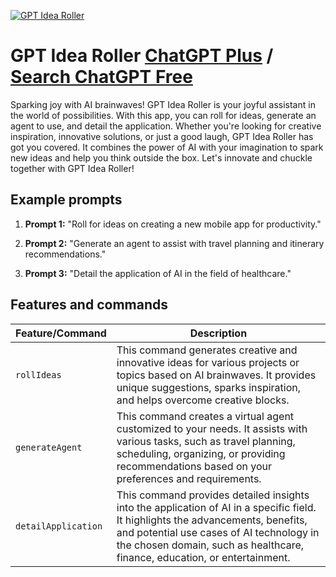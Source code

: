
[![GPT Idea Roller](https://files.oaiusercontent.com/file-HyrsHBVBl8I3MMJUakGgb2L6?se=2123-10-15T08%3A40%3A11Z&sp=r&sv=2021-08-06&sr=b&rscc=max-age%3D31536000%2C%20immutable&rscd=attachment%3B%20filename%3D74f23aff-5cb5-4671-bc03-35306efa70b6.png&sig=8JjYY3Oje3OzjMlVip4tsD8cnWRsrYixbwTLYvzvxus%3D)](https://chat.openai.com/g/g-Trn2CdMYk-gpt-idea-roller)

# GPT Idea Roller [ChatGPT Plus](https://chat.openai.com/g/g-Trn2CdMYk-gpt-idea-roller) / [Search ChatGPT Free](https://gptcall.net/index.html#/?search=GPT%20Idea%20Roller)

Sparking joy with AI brainwaves! GPT Idea Roller is your joyful assistant in the world of possibilities. With this app, you can roll for ideas, generate an agent to use, and detail the application. Whether you're looking for creative inspiration, innovative solutions, or just a good laugh, GPT Idea Roller has got you covered. It combines the power of AI with your imagination to spark new ideas and help you think outside the box. Let's innovate and chuckle together with GPT Idea Roller!

## Example prompts

1. **Prompt 1:** "Roll for ideas on creating a new mobile app for productivity."

2. **Prompt 2:** "Generate an agent to assist with travel planning and itinerary recommendations."

3. **Prompt 3:** "Detail the application of AI in the field of healthcare."

## Features and commands

| Feature/Command | Description |
| --- | --- |
| `rollIdeas` | This command generates creative and innovative ideas for various projects or topics based on AI brainwaves. It provides unique suggestions, sparks inspiration, and helps overcome creative blocks. |
| `generateAgent` | This command creates a virtual agent customized to your needs. It assists with various tasks, such as travel planning, scheduling, organizing, or providing recommendations based on your preferences and requirements. |
| `detailApplication` | This command provides detailed insights into the application of AI in a specific field. It highlights the advancements, benefits, and potential use cases of AI technology in the chosen domain, such as healthcare, finance, education, or entertainment. |


